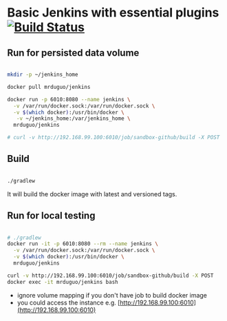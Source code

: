 # Basic Jenkins with essential plugins  [![Build Status](https://travis-ci.org/mrduguo/jenkins.svg?branch=master)](https://travis-ci.org/mrduguo/jenkins)

## Run for persisted data volume


```bash

mkdir -p ~/jenkins_home

docker pull mrduguo/jenkins

docker run -p 6010:8080 --name jenkins \
  -v /var/run/docker.sock:/var/run/docker.sock \
  -v $(which docker):/usr/bin/docker \
   -v ~/jenkins_home:/var/jenkins_home \
  mrduguo/jenkins

# curl -v http://192.168.99.100:6010/job/sandbox-github/build -X POST

```




## Build


```bash

./gradlew

```

It will build the docker image with latest and versioned tags.


## Run for local testing


```bash

# ./gradlew
docker run -it -p 6010:8080 --rm --name jenkins \
  -v /var/run/docker.sock:/var/run/docker.sock \
  -v $(which docker):/usr/bin/docker \
  mrduguo/jenkins

curl -v http://192.168.99.100:6010/job/sandbox-github/build -X POST
docker exec -it mrduguo/jenkins bash


```


* ignore volume mapping if you don't have job to build docker image
* you could access the instance e.g. [http://192.168.99.100:6010](http://192.168.99.100:6010)


